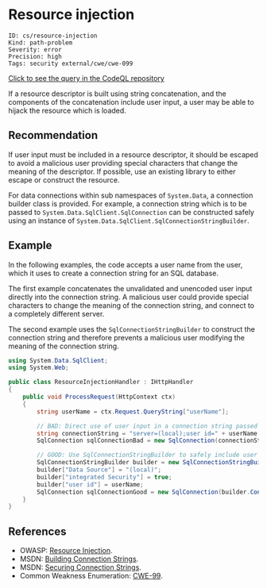 # Resource injection

```
ID: cs/resource-injection
Kind: path-problem
Severity: error
Precision: high
Tags: security external/cwe/cwe-099

```
[Click to see the query in the CodeQL repository](https://github.com/github/codeql/tree/main/csharp/ql/src/Security%20Features/CWE-099/ResourceInjection.ql)

If a resource descriptor is built using string concatenation, and the components of the concatenation include user input, a user may be able to hijack the resource which is loaded.


## Recommendation
If user input must be included in a resource descriptor, it should be escaped to avoid a malicious user providing special characters that change the meaning of the descriptor. If possible, use an existing library to either escape or construct the resource.

For data connections within sub namespaces of `System.Data`, a connection builder class is provided. For example, a connection string which is to be passed to `System.Data.SqlClient.SqlConnection` can be constructed safely using an instance of `System.Data.SqlClient.SqlConnectionStringBuilder`.


## Example
In the following examples, the code accepts a user name from the user, which it uses to create a connection string for an SQL database.

The first example concatenates the unvalidated and unencoded user input directly into the connection string. A malicious user could provide special characters to change the meaning of the connection string, and connect to a completely different server.

The second example uses the `SqlConnectionStringBuilder` to construct the connection string and therefore prevents a malicious user modifying the meaning of the connection string.


```csharp
using System.Data.SqlClient;
using System.Web;

public class ResourceInjectionHandler : IHttpHandler
{
    public void ProcessRequest(HttpContext ctx)
    {
        string userName = ctx.Request.QueryString["userName"];

        // BAD: Direct use of user input in a connection string passed to SqlConnection
        string connectionString = "server=(local);user id=" + userName + ";password= pass;";
        SqlConnection sqlConnectionBad = new SqlConnection(connectionString);

        // GOOD: Use SqlConnectionStringBuilder to safely include user input in a connection string
        SqlConnectionStringBuilder builder = new SqlConnectionStringBuilder();
        builder["Data Source"] = "(local)";
        builder["integrated Security"] = true;
        builder["user id"] = userName;
        SqlConnection sqlConnectionGood = new SqlConnection(builder.ConnectionString);
    }
}

```

## References
* OWASP: [Resource Injection](https://www.owasp.org/index.php/Resource_Injection).
* MSDN: [Building Connection Strings](https://msdn.microsoft.com/en-us/library/ms254947(v=vs.80).aspx).
* MSDN: [Securing Connection Strings](https://msdn.microsoft.com/en-us/library/89211k9b(VS.80).aspx).
* Common Weakness Enumeration: [CWE-99](https://cwe.mitre.org/data/definitions/99.html).